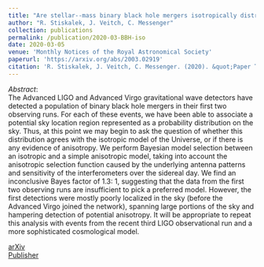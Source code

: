 ```yaml
---
title: "Are stellar--mass binary black hole mergers isotropically distributed?"
author: "R. Stiskalek, J. Veitch, C. Messenger"
collection: publications
permalink: /publication/2020-03-BBH-iso
date: 2020-03-05
venue: 'Monthly Notices of the Royal Astronomical Society'
paperurl: 'https://arxiv.org/abs/2003.02919'
citation: 'R. Stiskalek, J. Veitch, C. Messenger. (2020). &quot;Paper Title Number 3.&quot; <i>Monthly Notices of the Royal Astronomical Society</i>'
---
```

*Abstract*:<br>
The Advanced LIGO and Advanced Virgo gravitational wave detectors have detected a population of binary black hole mergers in their first two observing runs. For each of these events, we have been able to associate a potential sky location region represented as a probability distribution on the sky. Thus, at this point we may begin to ask the question of whether this distribution agrees with the isotropic model of the Universe, or if there is any evidence of anisotropy. We perform Bayesian model selection between an isotropic and a simple anisotropic model, taking into account the anisotropic selection function caused by the underlying antenna patterns and sensitivity of the interferometers over the sidereal day. We find an inconclusive Bayes factor of 1.3: 1, suggesting that the data from the first two observing runs are insufficient to pick a preferred model. However, the first detections were mostly poorly localized in the sky (before the Advanced Virgo joined the network), spanning large portions of the sky and hampering detection of potential anisotropy. It will be appropriate to repeat this analysis with events from the recent third LIGO observational run and a more sophisticated cosmological model.

[arXiv](https://arxiv.org/abs/2003.02919) <br>
[Publisher](https://academic.oup.com/mnras/article-abstract/501/1/970/5998241?redirectedFrom=fulltext) <br>

